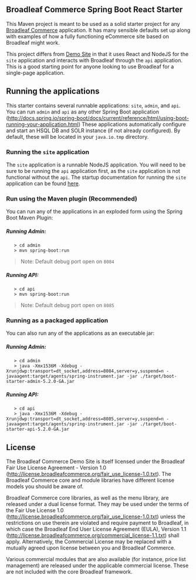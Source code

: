 ## Broadleaf Commerce Spring Boot React Starter

This Maven project is meant to be used as a solid starter project for any [Broadleaf Commerce](http://www.broadleafcommerce.org) application.
It has many sensible defaults set up along with examples of how a fully functioning eCommerce site based on Broadleaf might work. 

This project differs from [Demo Site](https://github.com/BroadleafCommerce/DemoSite) in that it uses React and NodeJS for the `site` application and interacts with Broadleaf through the `api` application. This is a good starting point for anyone looking to use Broadleaf for a single-page application.

## Running the applications
This starter contains several runnable applications: `site`, `admin`, and `api`.
You can run `admin` and `api` as any other Spring Boot application (http://docs.spring.io/spring-boot/docs/current/reference/html/using-boot-running-your-application.html)
These applications automatically configure and start an HSQL DB and SOLR instance (if not already configured).
By default, these will be located in your `java.io.tmp` directory.

### Running the `site` application

The `site` application is a runnable NodeJS application. You will need to be sure to be running the `api` application first,
as the `site` application is not functional without the `api`. The startup documentation for running the `site` 
application can be found [here](./site/docs/React-Starter-Startup.md).

### Run using the Maven plugin (Recommended)
You can run any of the applications in an exploded form using the Spring Boot Maven Plugin:

##### Running Admin:
```
   > cd admin
   > mvn spring-boot:run
```
> Note: Default debug port open on `8084` 

##### Running API:
```
   > cd api
   > mvn spring-boot:run
```
> Note: Default debug port open on `8085` 

### Running as a packaged application
You can also run any of the applications as an executable jar:

##### Running Admin:

```
   > cd admin
   > java -Xmx1536M -Xdebug -Xrunjdwp:transport=dt_socket,address=8084,server=y,suspend=n -javaagent:target/agents/spring-instrument.jar -jar ./target/boot-starter-admin-5.2.0-GA.jar
```

##### Running API:

```
   > cd api
   > java -Xmx1536M -Xdebug -Xrunjdwp:transport=dt_socket,address=8085,server=y,suspend=n -javaagent:target/agents/spring-instrument.jar -jar ./target/boot-starter-api-5.2.0-GA.jar
```


## License

The Broadleaf Commerce Demo Site is itself licensed under the Broadleaf Fair Use License Agreement - Version 1.0 (http://license.broadleafcommerce.org/fair_use_license-1.0.txt). The Broadleaf Commerce core and module libraries have different license models you should be aware of.

Broadleaf Commerce core libraries, as well as the menu library, are released under a dual license format. They may be used under the terms of the Fair Use License 1.0 (http://license.broadleafcommerce.org/fair_use_license-1.0.txt) unless the restrictions on use therein are violated and require payment to Broadleaf, in which case the Broadleaf End User License Agreement (EULA), Version 1.1 (http://license.broadleafcommerce.org/commercial_license-1.1.txt) shall apply. Alternatively, the Commercial License may be replaced with a mutually agreed upon license between you and Broadleaf Commerce.

Various commercial modules that are also available (for instance, price list management) are released under the applicable commercial license. These are not included with the core Broadleaf framework.
